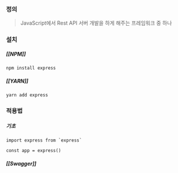 ### 정의
> JavaScript에서 Rest API 서버 개발을 하게 해주는 프레임워크 중 하나

### 설치
##### [[NPM]]
```
npm install express
```
##### [[YARN]]
```
yarn add express
```

### 적용법
##### 기초
```
import express from `express`

const app = express()
```

##### [[Swagger]]
